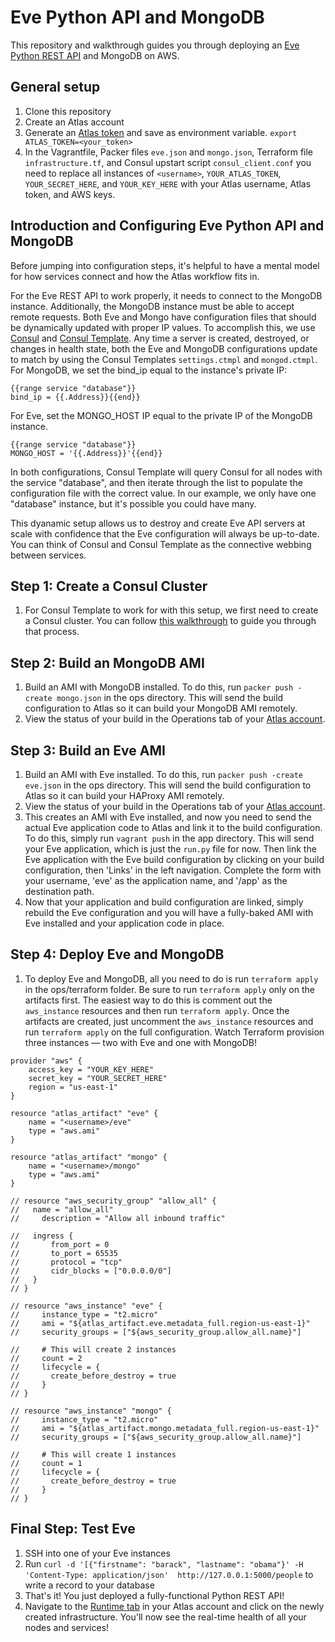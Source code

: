 Eve Python API and MongoDB
===================
This repository and walkthrough guides you through deploying an [Eve Python REST API](http://python-eve.org/) and MongoDB on AWS. 

General setup
-------------
1. Clone this repository
2. Create an Atlas account
3. Generate an [Atlas token](https://atlas.hashicorp.com/settings/tokens) and save as environment variable. 
`export ATLAS_TOKEN=<your_token>`
4. In the Vagrantfile, Packer files `eve.json` and `mongo.json`, Terraform file `infrastructure.tf`, and Consul upstart script `consul_client.conf` you need to replace all instances of `<username>`,  `YOUR_ATLAS_TOKEN`, `YOUR_SECRET_HERE`, and `YOUR_KEY_HERE` with your Atlas username, Atlas token, and AWS keys.

Introduction and Configuring Eve Python API and MongoDB
-----------------------------------------------
Before jumping into configuration steps, it's helpful to have a mental model for how services connect and how the Atlas workflow fits in. 

For the Eve REST API to work properly, it needs to connect to the MongoDB instance. Additionally, the MongoDB instance must be able to accept remote requests. Both Eve and Mongo have configuration files that should be dynamically updated with proper IP values. To accomplish this, we use [Consul](https://consul.io) and [Consul Template](https://github.com/hashicorp/consul-template). Any time a server is created, destroyed, or changes in health state, both the Eve and MongoDB configurations update to match by using the Consul Templates `settings.ctmpl` and `mongod.ctmpl`. For MongoDB, we set the bind_ip equal to the instance's private IP:

```
{{range service "database"}}
bind_ip = {{.Address}}{{end}}
```

For Eve, set the MONGO_HOST IP equal to the private IP of the MongoDB instance.

```
{{range service "database"}}
MONGO_HOST = '{{.Address}}'{{end}}
```

In both configurations, Consul Template will query Consul for all nodes with the service "database", and then iterate through the list to populate the configuration file with the correct value. In our example, we only have one "database" instance, but it's possible you could have many.

This dyanamic setup allows us to destroy and create Eve API servers at scale with confidence that the Eve configuration will always be up-to-date. You can think of Consul and Consul Template as the connective webbing between services. 

Step 1: Create a Consul Cluster
-------------------------
1. For Consul Template to work for with this setup, we first need to create a Consul cluster. You can follow [this walkthrough](https://github.com/hashicorp/atlas-examples/tree/master/consul) to guide you through that process. 

Step 2: Build an MongoDB AMI
---------------------
1. Build an AMI with MongoDB installed. To do this, run `packer push -create mongo.json` in the ops directory. This will send the build configuration to Atlas so it can build your MongoDB AMI remotely. 
2. View the status of your build in the Operations tab of your [Atlas account](atlas.hashicorp.com/operations).

Step 3: Build an Eve AMI
-------------------
1. Build an AMI with Eve installed. To do this, run `packer push -create eve.json` in the ops directory. This will send the build configuration to Atlas so it can build your HAProxy AMI remotely. 
2. View the status of your build in the Operations tab of your [Atlas account](atlas.hashicorp.com/operations).
3. This creates an AMI with Eve installed, and now you need to send the actual Eve application code to Atlas and link it to the build configuration. To do this, simply run `vagrant push` in the app directory. This will send your Eve application, which is just the `run.py` file for now. Then link the Eve application with the Eve build configuration by clicking on your build configuration, then 'Links' in the left navigation. Complete the form with your username, 'eve' as the application name, and '/app' as the destination path.
4. Now that your application and build configuration are linked, simply rebuild the Eve configuration and you will have a fully-baked AMI with Eve installed and your application code in place.

Step 4: Deploy Eve and MongoDB
--------------------------
1. To deploy Eve and MongoDB, all you need to do is run `terraform apply` in the ops/terraform folder. Be sure to run `terraform apply` only on the artifacts first. The easiest way to do this is comment out the `aws_instance` resources and then run `terraform apply`. Once the artifacts are created, just uncomment the `aws_instance` resources and run `terraform apply` on the full configuration. Watch Terraform provision three instances — two with Eve and one with MongoDB! 

```
provider "aws" {
    access_key = "YOUR_KEY_HERE"
    secret_key = "YOUR_SECRET_HERE"
    region = "us-east-1"
}

resource "atlas_artifact" "eve" {
    name = "<username>/eve"
    type = "aws.ami"
}

resource "atlas_artifact" "mongo" {
    name = "<username>/mongo"
    type = "aws.ami"
}

// resource "aws_security_group" "allow_all" {
//   name = "allow_all"
//     description = "Allow all inbound traffic"

//   ingress {
//       from_port = 0
//       to_port = 65535
//       protocol = "tcp"
//       cidr_blocks = ["0.0.0.0/0"]
//   }
// }

// resource "aws_instance" "eve" {
//     instance_type = "t2.micro"
//     ami = "${atlas_artifact.eve.metadata_full.region-us-east-1}"
//     security_groups = ["${aws_security_group.allow_all.name}"]

//     # This will create 2 instances
//     count = 2
//     lifecycle = {
//       create_before_destroy = true
//     }
// }

// resource "aws_instance" "mongo" {
//     instance_type = "t2.micro"
//     ami = "${atlas_artifact.mongo.metadata_full.region-us-east-1}"
//     security_groups = ["${aws_security_group.allow_all.name}"]

//     # This will create 1 instances
//     count = 1
//     lifecycle = {
//       create_before_destroy = true  
//     }
// }
```

Final Step: Test Eve
------------------------
1. SSH into one of your Eve instances
2. Run `curl -d '[{"firstname": "barack", "lastname": "obama"}' -H 'Content-Type: application/json'  http://127.0.0.1:5000/people` to write a record to your database
3. That's it! You just deployed a fully-functional Python REST API!
4. Navigate to the [Runtime tab](https://atlas.hashicorp.com/runtime) in your Atlas account and click on the newly created infrastructure. You'll now see the real-time health of all your nodes and services!
